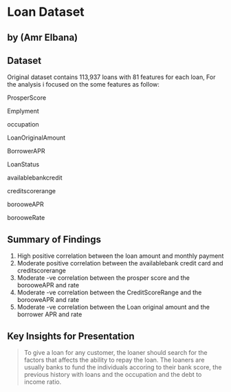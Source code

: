 # Loan Dataset
## by (Amr Elbana)


## Dataset

Original dataset contains 113,937 loans with 81 features  for each loan, For the analysis i focused on the some features as follow:

ProsperScore

Emplyment

occupation

LoanOriginalAmount 

BorrowerAPR

LoanStatus 

availablebankcredit

creditscorerange

borooweAPR

borooweRate


## Summary of Findings

<ol>
    <li>High positive correlation between the loan amount and monthly payment</li>
    <li>Moderate positive correlation between the availablebank credit card and creditscorerange</li>
    <li>Moderate -ve correlation between the prosper score and the borooweAPR and rate</li>
    <li>Moderate -ve correlation between the CreditScoreRange and the borooweAPR and rate</li>
    <li>Moderate -ve correlation between the Loan original amount and the borrower APR and rate</li>
</ol>


## Key Insights for Presentation

> To give a loan for any customer, the loaner should search for the factors that affects the ability to repay the loan.
The loaners are usually banks to fund the individuals accoring to their bank score, the previous history with loans and the occupation and the debt to income ratio.